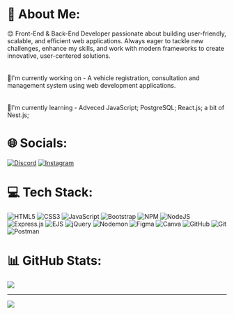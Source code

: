 # 💫 About Me:
😊 Front-End & Back-End Developer passionate about building user-friendly, scalable, and efficient web applications. Always eager to tackle new challenges, enhance my skills, and work with modern frameworks to create innovative, user-centered solutions. <br><br> <br>🔧I'm currently working on - A vehicle registration, consultation and management system using web development applications.<br><br><br>🌱I'm currently learning - Adveced JavaScript; PostgreSQL; React.js; a bit of Nest.js;  


# 🌐 Socials:
[![Discord](https://img.shields.io/badge/Discord-%237289DA.svg?logo=discord&logoColor=white)](https://discord.gg/giulia__correa_) [![Instagram](https://img.shields.io/badge/Instagram-%23E4405F.svg?logo=Instagram&logoColor=white)](https://instagram.com/giulia__correa_) 

# 💻 Tech Stack:
![HTML5](https://img.shields.io/badge/html5-%23E34F26.svg?style=plastic&logo=html5&logoColor=white) ![CSS3](https://img.shields.io/badge/css3-%231572B6.svg?style=plastic&logo=css3&logoColor=white) ![JavaScript](https://img.shields.io/badge/javascript-%23323330.svg?style=plastic&logo=javascript&logoColor=%23F7DF1E) ![Bootstrap](https://img.shields.io/badge/bootstrap-%238511FA.svg?style=plastic&logo=bootstrap&logoColor=white) ![NPM](https://img.shields.io/badge/NPM-%23CB3837.svg?style=plastic&logo=npm&logoColor=white)  ![NodeJS](https://img.shields.io/badge/node.js-6DA55F?style=plastic&logo=node.js&logoColor=white) ![Express.js](https://img.shields.io/badge/express.js-%23404d59.svg?style=plastic&logo=express&logoColor=%2361DAFB) ![EJS](https://img.shields.io/badge/ejs-%23B4CA65.svg?style=plastic&logo=ejs&logoColor=black) ![jQuery](https://img.shields.io/badge/jquery-%230769AD.svg?style=plastic&logo=jquery&logoColor=white) ![Nodemon](https://img.shields.io/badge/NODEMON-%23323330.svg?style=plastic&logo=nodemon&logoColor=%BBDEAD) ![Figma](https://img.shields.io/badge/figma-%23F24E1E.svg?style=plastic&logo=figma&logoColor=white) ![Canva](https://img.shields.io/badge/Canva-%2300C4CC.svg?style=plastic&logo=Canva&logoColor=white) ![GitHub](https://img.shields.io/badge/github-%23121011.svg?style=plastic&logo=github&logoColor=white) ![Git](https://img.shields.io/badge/git-%23F05033.svg?style=plastic&logo=git&logoColor=white) ![Postman](https://img.shields.io/badge/Postman-FF6C37?style=plastic&logo=postman&logoColor=white)
# 📊 GitHub Stats:
![](https://github-readme-stats.vercel.app/api/top-langs/?username=GiuliaCorrea100&theme=transparent&hide_border=false&include_all_commits=false&count_private=false&layout=compact)

---
[![](https://visitcount.itsvg.in/api?id=GiuliaCorrea100&icon=3&color=12)](https://visitcount.itsvg.in)
